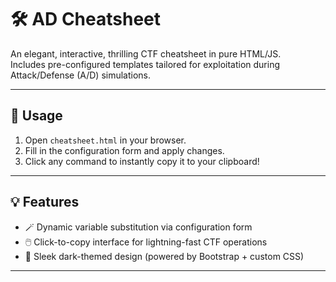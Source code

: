 # 🛠️ AD Cheatsheet

An elegant, interactive, thrilling CTF cheatsheet in pure HTML/JS.<br/>
Includes pre-configured templates tailored for exploitation during Attack/Defense (A/D) simulations.

---

## 🚀 Usage

1. Open `cheatsheet.html` in your browser.  
2. Fill in the configuration form and apply changes.  
3. Click any command to instantly copy it to your clipboard!

---

## 💡 Features

- 🪄 Dynamic variable substitution via configuration form  
- 🖱️ Click-to-copy interface for lightning-fast CTF operations  
- 🎨 Sleek dark-themed design (powered by Bootstrap + custom CSS)

---
